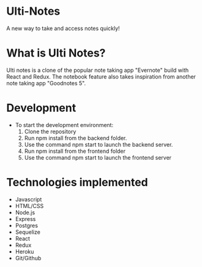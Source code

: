 # Ulti-Notes
A new way to take and access notes quickly!

# What is Ulti Notes?
Ulti notes is a clone of the popular note taking app "Evernote" build with React and Redux. The notebook feature also takes inspiration from another note taking app "Goodnotes 5".

# Development
* To start the development environment:
  1. Clone the repository
  2. Run npm install from the backend folder.
  3. Use the command npm start to launch the backend server.
  4. Run npm install from the frontend folder
  5. Use the command npm start to launch the frontend server

# Technologies implemented
* Javascript
* HTML/CSS
* Node.js
* Express
* Postgres
* Sequelize
* React
* Redux
* Heroku
* Git/Github
